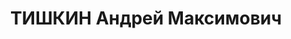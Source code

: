 ---
title: ТИШКИН Андрей Максимович
description: "Род. в 1899, Московская обл., русский, образование низшее, член ВКП(б)\
  \ с 1925 \n  ссыльный (ранее арестован 4.02.1935, 5.02.1935 ОС - 4 года ссылки),\
  \ моторист Обдорской городской бани \n  Арестован 26.08.1936 \n  Приговорен ВК ВС\
  \ СССР 06.05.1937, Тюмень - 8 лет тюремного заключения"
---